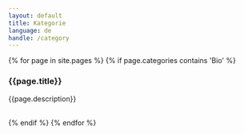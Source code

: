 ```yaml
---
layout: default
title: Kategorie
language: de
handle: /category
---
```

{% for page in site.pages %}
  {% if page.categories contains 'Bio' %}
    <div class="item">
      <h3>{{page.title}}</h3>
      <p>{{page.description}}</p>  
    </div>
  {% endif %}
{% endfor %}
